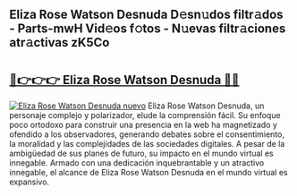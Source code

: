 ## Eliza Rose Watson Desnuda D𝚎sn𝚞dos filtr𝚊dos - Parts-mwH Vid𝚎os f𝚘tos - N𝚞evas filtr𝚊ciones atr𝚊ctivas zK5Co

# <h2><a href="http://mbd7nj8.tromn.icu/?c=Eliza+Rose+Watson+Desnuda">🔗👉👉👉 Eliza Rose Watson Desnuda 🔗🔗</a></h2>

[![Eliza Rose Watson Desnuda nuevo](https://i.imgur.com/pEAQMta.gif)](http://mbd7nj8.tromn.icu/?c=Eliza+Rose+Watson+Desnuda)
Eliza Rose Watson Desnuda, un personaje complejo y polarizador, elude la comprensión fácil. Su enfoque poco ortodoxo para construir una presencia en la web ha magnetizado y ofendido a los observadores, generando debates sobre el consentimiento, la moralidad y las complejidades de las sociedades digitales. A pesar de la ambigüedad de sus planes de futuro, su impacto en el mundo virtual es innegable. Armado con una dedicación inquebrantable y un atractivo innegable, el alcance de Eliza Rose Watson Desnuda en el mundo virtual es expansivo.

